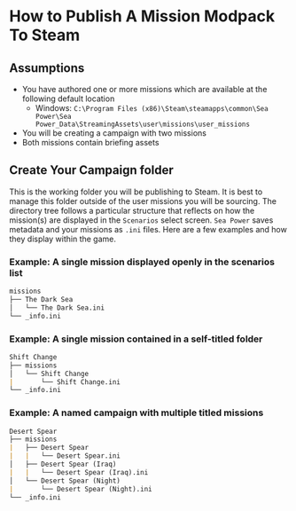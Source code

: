 # How to Publish A Mission Modpack To Steam

## Assumptions
- You have authored one or more missions which are available at the following default location
    - Windows: `C:\Program Files (x86)\Steam\steamapps\common\Sea Power\Sea Power_Data\StreamingAssets\user\missions\user_missions`
- You will be creating a campaign with two missions
- Both missions contain briefing assets

## Create Your Campaign folder

This is the working folder you will be publishing to Steam. It is best to manage this folder outside of the user missions you will be sourcing. The directory tree follows a particular structure that reflects on how the mission(s) are displayed in the `Scenarios` select screen. `Sea Power` saves metadata and your missions as `.ini` files. Here are a few examples and how they display within the game. 

### Example: A single mission displayed openly in the scenarios list
```md
missions
├── The Dark Sea
│   └── The Dark Sea.ini
└── _info.ini
```

### Example: A single mission contained in a self-titled folder
```md
Shift Change
├── missions
│   └── Shift Change
|       └── Shift Change.ini
└── _info.ini
```

### Example: A named campaign with multiple titled missions
```md
Desert Spear
├── missions
|   ├── Desert Spear
|   |   └── Desert Spear.ini
│   ├── Desert Spear (Iraq)
|   |   └── Desert Spear (Iraq).ini
│   └── Desert Spear (Night)
|       └── Desert Spear (Night).ini
└── _info.ini
```




